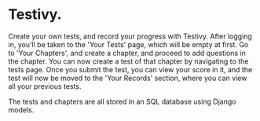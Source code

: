 # Testivy.

Create your own tests, and record your progress with Testivy.
After logging in, you'll be taken to the 'Your Tests' page, which will be empty at first. Go to 'Your Chapters', and create a chapter, and proceed to add questions in the chapter. You can now create a test of that chapter by navigating to the tests page. Once you submit the test, you can view your score in it, and the test will now be moved to the 'Your Records' section, where you can view all your previous tests.

The tests and chapters are all stored in an SQL database using Django models.